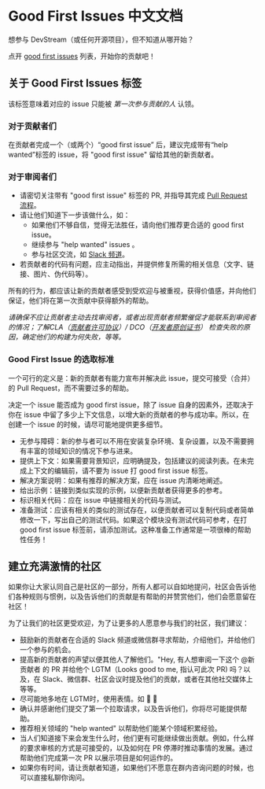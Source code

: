 # Good First Issues 中文文档
想参与 DevStream（或任何开源项目），但不知道从哪开始？

点开 [good first issues](https://github.com/devstream-io/devstream/labels/good%20first%20issue) 列表，开始你的贡献吧！

## 关于 Good First Issues 标签
该标签意味着对应的 issue 只能被 _第一次参与贡献的人_ 认领。

### 对于贡献者们
在贡献者完成一个（或两个）“good first issue” 后，建议完成带有“help wanted”标签的 issue，将 "good first issue" 留给其他的新贡献者。

### 对于审阅者们

- 请密切关注带有 "good first issue" 标签的 PR, 并指导其完成 [Pull Request 流程](https://docs.devstream.io/en/latest/contributing_guide/#pull-request-lifecycle.zh)。
- 请让他们知道下一步该做什么，如：
  - 如果他们不够自信，觉得无法胜任，请向他们推荐更合适的 good first issue。
  - 继续参与 "help wanted" issues 。
  - 参与社区交流，如 [Slack 频道](https://cloud-native.slack.com/archives/C03LA2B8K0A)。
- 若贡献者的代码有问题，应主动指出，并提供修复所需的相关信息（文字、链接、图片、伪代码等）。

所有的行为，都应该让新的贡献者感受到受欢迎与被重视，获得价值感，并向他们保证，他们将在第一次贡献中获得额外的帮助。

_请确保不应让贡献者主动去找审阅者，或者出现贡献者频繁催促才能联系到审阅者的情况；了解CLA（[贡献者许可协议](https://en.wikipedia.org/wiki/Contributor_License_Agreement)）/ DCO（[开发者原创证书](https://developercertificate.org/)） 检查失败的原因，确定他们的构建为何失败，等等。_

### Good First Issue 的选取标准
一个可行的定义是：新的贡献者有能力宣布并解决此 issue，提交可接受（合并）的 Pull Request，而不需要过多的帮助。

决定一个 issue 能否成为 good first issue，除了 issue 自身的因素外，还取决于你在 issue 中留了多少上下文信息，以增大新的贡献者的参与成功率。所以，在创建一个 issue 的时候，请尽可能地提供更多细节。

- 无参与障碍：新的参与者可以不用在安装复杂环境、复杂设置，以及不需要拥有丰富的领域知识的情况下参与进来。
- 提供上下文：如果需要背景知识，应明确提及，包括建议的阅读列表。在未完成上下文的编辑前，请不要为 issue 打 good first issue 标签。
- 解决方案说明：如果有推荐的解决方案，应在 issue 内清晰地阐述。
- 给出示例：链接到类似实现的示例，以便新贡献者获得更多的参考。
- 标识相关代码：应在 issue 中链接相关的代码与测试。
- 准备测试：应该有相关的类似的测试存在，以便贡献者可以复制代码或者简单修改一下，写出自己的测试代码。如果这个模块没有测试代码可参考，在打 good first issue 标签前，请添加测试。这种准备工作通常是一项很棒的帮助性任务！

## 建立充满激情的社区
如果你让大家认同自己是社区的一部分，所有人都可以自如地提问，社区会告诉他们各种规则与惯例，以及告诉他们的贡献是有帮助的并赞赏他们，他们会愿意留在社区！

为了让我们的社区更受欢迎，为了让更多的人愿意参与我们的社区，我们建议：

- 鼓励新的贡献者在合适的 Slack 频道或微信群寻求帮助，介绍他们，并给他们一个参与的机会。
- 提高新的贡献者的声望以便其他人了解他们。"Hey, 有人想审阅一下这个 @新贡献者 的 PR 并给他个 LGTM（Looks good to me, 指认可此次 PR) 吗？以及，在 Slack、微信群、社区会议时提及他们的贡献，或者在其他社交媒体上等等。
- 尽可能地多地在 LGTM时，使用表情。如 💖 🚀
- 确认并感谢他们提交了第一个拉取请求，以及告诉他们，你将尽可能提供帮助。
- 推荐相关领域的 "help wanted" 以帮助他们能某个领域积累经验。
- 当人们知道接下来会发生什么时，他们更有可能继续做出贡献。例如，什么样的要求审核的方式是可接受的，以及如何在 PR 停滞时推动事情的发展。通过帮助他们完成第一次 PR 以展示项目是如何运作的。
- 如果你有时间，请让贡献者知道，如果他们不愿意在群内咨询问题的时候，也可以直接私聊你询问。
